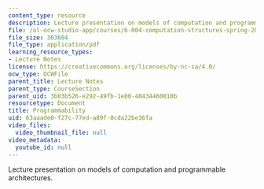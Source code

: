 ```yaml
---
content_type: resource
description: Lecture presentation on models of computation and programmable architectures.
file: /ol-ocw-studio-app/courses/6-004-computation-structures-spring-2009/63aaade0f27c77eda89f0cda22be36fa_MIT6_004s09_lec12.pdf
file_size: 303604
file_type: application/pdf
learning_resource_types:
- Lecture Notes
license: https://creativecommons.org/licenses/by-nc-sa/4.0/
ocw_type: OCWFile
parent_title: Lecture Notes
parent_type: CourseSection
parent_uid: 3b03b526-e292-49fb-1e00-40434460010b
resourcetype: Document
title: Programmability
uid: 63aaade0-f27c-77ed-a89f-0cda22be36fa
video_files:
  video_thumbnail_file: null
video_metadata:
  youtube_id: null
---
```

Lecture presentation on models of computation and programmable architectures.
